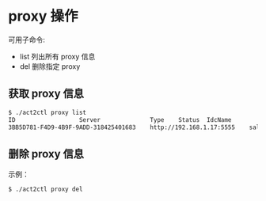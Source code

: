 # proxy 操作

可用子命令:

- list 列出所有 proxy 信息
- del 删除指定 proxy

## 获取 proxy 信息

```bash
$ ./act2ctl proxy list
ID					Server				Type	Status	IdcName
3BB5D781-F4D9-4B9F-9ADD-318425401683	http://192.168.1.17:5555	salt	running	hangzhou
```




## 删除 proxy 信息


示例：

```bash
$ ./act2ctl proxy del
```

